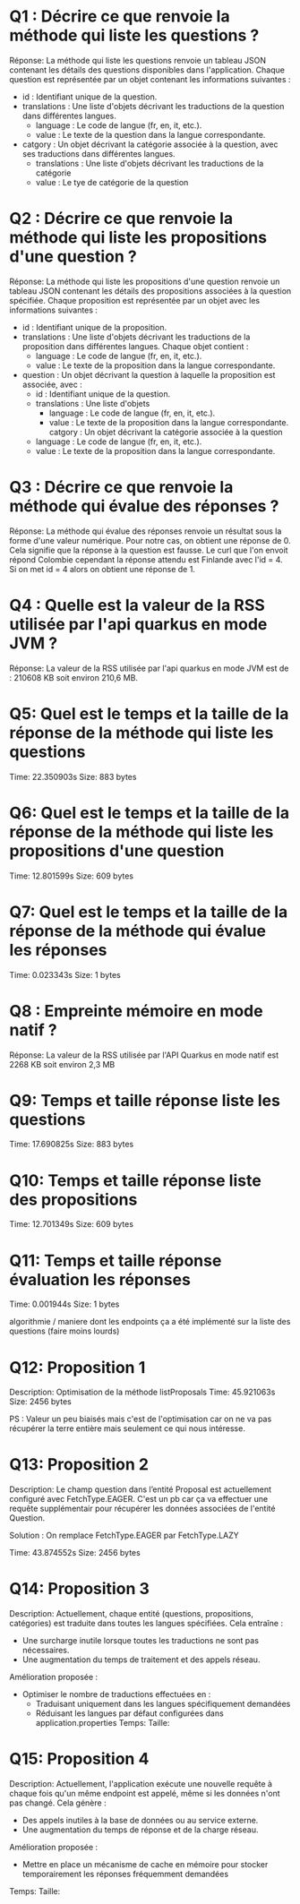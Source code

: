 # Q1 : Décrire ce que renvoie la méthode qui liste les questions ?
Réponse:
La méthode qui liste les questions renvoie un tableau JSON contenant les détails des questions disponibles dans l'application. Chaque question est représentée par un objet contenant les informations suivantes :

- id : Identifiant unique de la question.
- translations : Une liste d'objets décrivant les traductions de la question dans différentes langues. 
    - language : Le code de langue (fr, en, it, etc.).
    - value : Le texte de la question dans la langue correspondante.
- catgory : Un objet décrivant la catégorie associée à la question, avec ses traductions dans différentes langues. 
    - translations : Une liste d'objets décrivant les traductions de la catégorie
    - value : Le tye de catégorie de la question

# Q2 : Décrire ce que renvoie la méthode qui liste les propositions d'une question ?
Réponse:
La méthode qui liste les propositions d'une question renvoie un tableau JSON contenant les détails des propositions associées à la question spécifiée. Chaque proposition est représentée par un objet avec les informations suivantes :

- id : Identifiant unique de la proposition.
- translations : Une liste d'objets décrivant les traductions de la proposition dans différentes langues. Chaque objet contient :
    - language : Le code de langue (fr, en, it, etc.).
    - value : Le texte de la proposition dans la langue correspondante.
- question : Un objet décrivant la question à laquelle la proposition est associée, avec :
    - id : Identifiant unique de la question.
    - translations : Une liste d'objets
        - language : Le code de langue (fr, en, it, etc.).
        - value : Le texte de la proposition dans la langue correspondante.
catgory : Un objet décrivant la catégorie associée à la question
    - language : Le code de langue (fr, en, it, etc.).
    - value : Le texte de la proposition dans la langue correspondante.

# Q3 : Décrire ce que renvoie la méthode qui évalue des réponses ?
Réponse:
La méthode qui évalue des réponses renvoie un résultat sous la forme d'une valeur numérique.
Pour notre cas, on obtient une réponse de 0. Cela signifie que la réponse à la question est fausse.
Le curl que l'on envoit répond Colombie cependant la réponse attendu est Finlande avec l'id = 4. Si on met id = 4 alors on obtient une réponse de 1.

# Q4 : Quelle est la valeur de la RSS utilisée par l'api quarkus en mode JVM ?
Réponse:
La valeur de la RSS utilisée par l'api quarkus en mode JVM est de : 210608 KB soit environ 210,6 MB.

# Q5: Quel est le temps et la taille de la réponse  de la méthode qui liste les questions
Time: 22.350903s
Size: 883 bytes

# Q6: Quel est le temps et la taille de la réponse  de la méthode qui liste les propositions d'une question
Time: 12.801599s
Size: 609 bytes

# Q7: Quel est le temps et la taille de la réponse  de la méthode qui évalue les réponses
Time: 0.023343s
Size: 1 bytes

# Q8 : Empreinte mémoire en mode natif ?
Réponse:
La valeur de la RSS utilisée par l'API Quarkus en mode natif est 2268 KB soit environ 2,3 MB

# Q9: Temps et  taille  réponse   liste les questions
Time: 17.690825s
Size: 883 bytes

# Q10: Temps et  taille  réponse  liste des propositions
Time: 12.701349s
Size: 609 bytes

# Q11: Temps et  taille  réponse  évaluation les réponses
Time: 0.001944s
Size: 1 bytes

algorithmie / maniere dont les endpoints ça a été implémenté sur la liste des questions (faire moins lourds)

# Q12:  Proposition 1
Description: Optimisation de la méthode listProposals
Time: 45.921063s
Size: 2456 bytes

PS : Valeur un peu biaisés mais c'est de l'optimisation car on ne va pas récupérer la terre entière mais seulement ce qui nous intéresse.

# Q13:  Proposition 2
Description: Le champ question dans l’entité Proposal est actuellement configuré avec FetchType.EAGER. C'est un pb car ça va effectuer une requête supplémentair pour récupérer les données associées de l'entité Question.

Solution : On remplace FetchType.EAGER par FetchType.LAZY

Time: 43.874552s
Size: 2456 bytes

# Q14:  Proposition 3
Description: Actuellement, chaque entité (questions, propositions, catégories) est traduite dans toutes les langues spécifiées. Cela entraîne :
- Une surcharge inutile lorsque toutes les traductions ne sont pas nécessaires.
- Une augmentation du temps de traitement et des appels réseau.

Amélioration proposée :
- Optimiser le nombre de traductions effectuées en :
    - Traduisant uniquement dans les langues spécifiquement demandées
    - Réduisant les langues par défaut configurées dans application.properties
Temps:
Taille:

# Q15:  Proposition 4
Description: Actuellement, l'application exécute une nouvelle requête à chaque fois qu'un même endpoint est appelé, même si les données n'ont pas changé. Cela génère :
- Des appels inutiles à la base de données ou au service externe.
- Une augmentation du temps de réponse et de la charge réseau.

Amélioration proposée :
- Mettre en place un mécanisme de cache en mémoire pour stocker temporairement les réponses fréquemment demandées

Temps:
Taille: